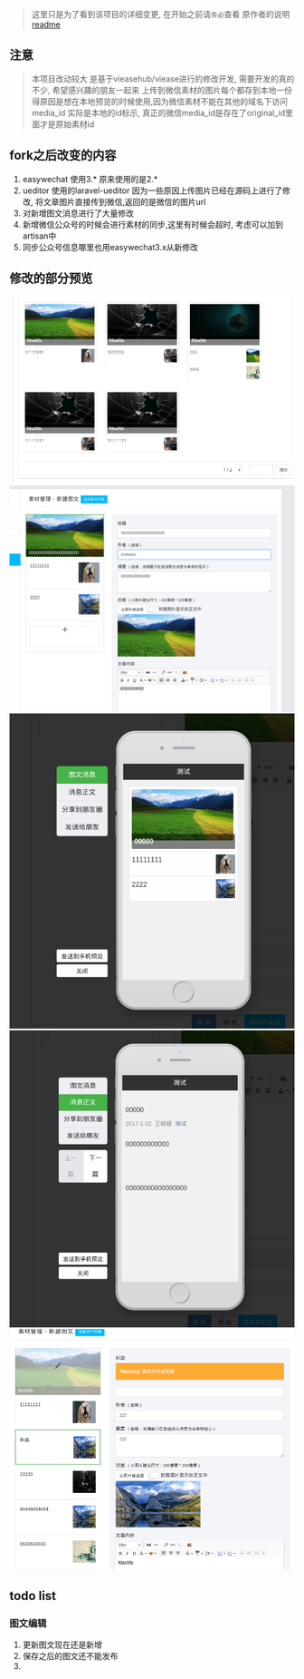 > 这里只是为了看到该项目的详细变更, 在开始之前请`务必`查看 原作者的说明 [readme](readme-viease.md)

## 注意
> 本项目改动较大 是基于vieasehub/viease进行的修改开发, 需要开发的真的不少, 希望感兴趣的朋友一起来
> 上传到微信素材的图片每个都存到本地一份得原因是想在本地预览的时候使用,因为微信素材不能在其他的域名下访问
> media_id 实际是本地的id标示,  真正的微信media_id是存在了original_id里面才是原始素材id

## fork之后改变的内容
1. easywechat
使用3.* 原来使用的是2.*
2. ueditor
使用的laravel-ueditor
因为一些原因上传图片已经在源码上进行了修改, 将文章图片直接传到微信,返回的是微信的图片url
3. 对新增图文消息进行了大量修改
4. 新增微信公众号的时候会进行素材的同步,这里有时候会超时, 考虑可以加到artisan中
5. 同步公众号信息哪里也用easywechat3.x从新修改

## 修改的部分预览
![说明文字](src/4.png)
![说明文字](src/1.png)
![说明文字](src/2.png)
![说明文字](src/3.png)
![说明文字](src/5.png)

## todo list
### 图文编辑
1. 更新图文现在还是新增
2. 保存之后的图文还不能发布
3. 